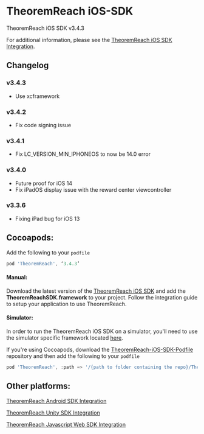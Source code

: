 # TheoremReach iOS-SDK

TheoremReach iOS SDK v3.4.3

For additional information, please see the [TheoremReach iOS SDK Integration](https://theoremreach.com/docs/ios).

## Changelog

### v3.4.3
- Use xcframework

### v3.4.2
- Fix code signing issue

### v3.4.1
- Fix LC_VERSION_MIN_IPHONEOS to now be 14.0 error

### v3.4.0
- Future proof for iOS 14
- Fix iPadOS display issue with the reward center viewcontroller

### v3.3.6
- Fixing iPad bug for iOS 13

## Cocoapods:

Add the following to your `podfile`

  ```groovy
  pod 'TheoremReach', ‘3.4.3’
  ```

  #### Manual:

  Download the latest version of the [TheoremReach iOS SDK](https://github.com/theoremreach/iOSSDK) and add the **TheoremReachSDK.framework** to your project. Follow the integration guide to setup your application to use TheoremReach.
  
  #### Simulator:
  
  In order to run the TheoremReach iOS SDK on a simulator, you'll need to use the simulator specific framework located [here](https://github.com/TheoremReach/TheoremReach-iOS-SDK-Podfile/tree/master/simulator).
  
  If you're using Cocoapods, download the [TheoremReach-iOS-SDK-Podfile](https://github.com/TheoremReach/TheoremReach-iOS-SDK-Podfile.git) repository and then add the following to your `podfile`
  
  ```groovy
  pod 'TheoremReach', :path => '/{path to folder containing the repo}/TheoremReach-iOS-SDK-Podfile/simulator'
  ```

## Other platforms:

[TheoremReach Android SDK Integration](https://theoremreach.com/docs/android)

[TheoremReach Unity SDK Integration](https://theoremreach.com/docs/unity)

[TheoremReach Javascript Web SDK Integration](https://theoremreach.com/docs/web)  
